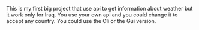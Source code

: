This is my first big project that use api to get information about weather but it work only for Iraq.
You use your own api and you could change it to accept any country.
You could use the Cli or the Gui version.
